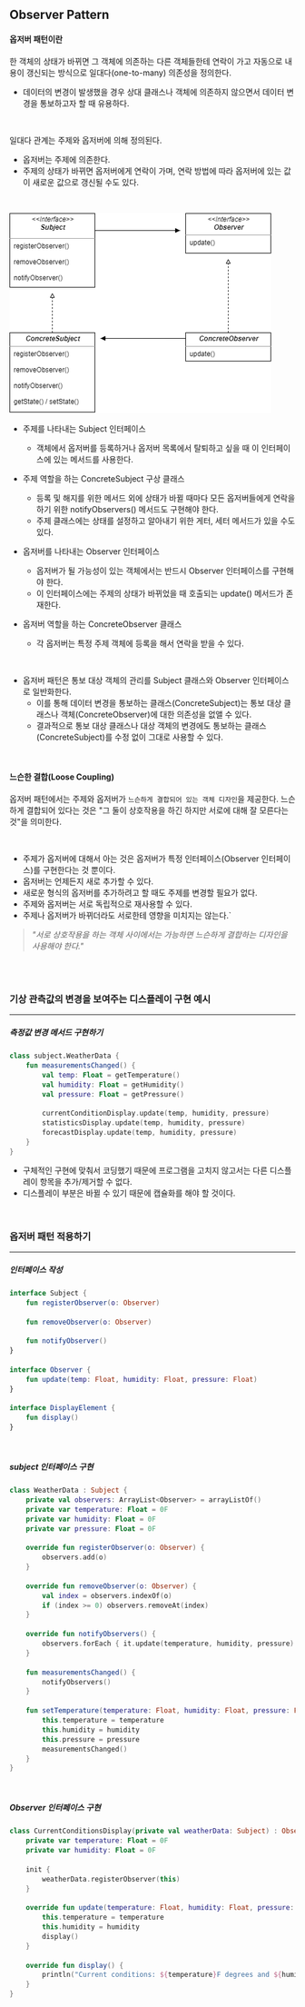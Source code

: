## Observer Pattern

#### 옵저버 패턴이란

한 객체의 상태가 바뀌면 그 객체에 의존하는 다른 객체들한테 연락이 가고 자동으로 내용이 갱신되는 방식으로 일대다(one-to-many) 의존성을 정의한다.

- 데이터의 변경이 발생했을 경우 상대 클래스나 객체에 의존하지 않으면서 데이터 변경을 통보하고자 할 때 유용하다.

<br />

일대다 관계는 주제와 옵저버에 의해 정의된다. 
- 옵저버는 주제에 의존한다. 
- 주제의 상태가 바뀌면 옵저버에게 연락이 가며, 연락 방법에 따라 옵저버에 있는 값이 새로운 값으로 갱신될 수도 있다.

<br />

![Observer](README.assets/Observer.png)

- 주제를 나타내는 Subject 인터페이스
  - 객체에서 옵저버를 등록하거나 옵저버 목록에서 탈퇴하고 싶을 때 이 인터페이스에 있는 메서드를 사용한다.
- 주제 역할을 하는 ConcreteSubject 구상 클래스
  - 등록 및 해지를 위한 메서드 외에 상태가 바뀔 때마다 모든 옵저버들에게 연락을 하기 위한 notifyObservers() 메서드도 구현해야 한다.
  - 주제 클래스에는 상태를 설정하고 알아내기 위한 게터, 세터 메서드가 있을 수도 있다.

- 옵저버를 나타내는 Observer 인터페이스
  - 옵저버가 될 가능성이 있는 객체에서는 반드시 Observer 인터페이스를 구현해야 한다.
  - 이 인터페이스에는 주제의 상태가 바뀌었을 때 호출되는 update() 메서드가 존재한다.
- 옵저버 역할을 하는 ConcreteObserver 클래스
  - 각 옵저버는 특정 주제 객체에 등록을 해서 연락을 받을 수 있다.

<br />

- 옵저버 패턴은 통보 대상 객체의 관리를 Subject 클래스와 Observer 인터페이스로 일반화한다.
  - 이를 통해 데이터 변경을 통보하는 클래스(ConcreteSubject)는 통보 대상 클래스나 객체(ConcreteObserver)에 대한 의존성을 없앨 수 있다.
  - 결과적으로 통보 대상 클래스나 대상 객체의 변경에도 통보하는 클래스(ConcreteSubject)를 수정 없이 그대로 사용할 수 있다.

<br />

#### 느슨한 결합(Loose Coupling)

옵저버 패턴에서는 주제와 옵저버가 `느슨하게 결합되어 있는 객체 디자인`을 제공한다. 느슨하게 결합되어 있다는 것은 "그 둘이 상호작용을 하긴 하지만 서로에 대해 잘 모른다는 것"을 의미한다.

<br />

- 주제가 옵저버에 대해서 아는 것은 옵저버가 특정 인터페이스(Observer 인터페이스)를 구현한다는 것 뿐이다.
- 옵저버는 언제든지 새로 추가할 수 있다.
- 새로운 형식의 옵저버를 추가하려고 할 때도 주제를 변경할 필요가 없다.
- 주제와 옵저버는 서로 독립적으로 재사용할 수 있다.
- 주제나 옵저버가 바뀌더라도 서로한테 영향을 미치지는 않는다.`

> *"서로 상호작용을 하는 객체 사이에서는 가능하면 느슨하게 결합하는 디자인을 사용해야 한다."*

<br />

<br />

### 기상 관측값의 변경을 보여주는 디스플레이 구현 예시

---
##### 측정값 변경 메서드 구현하기

```kotlin
class subject.WeatherData {
    fun measurementsChanged() {
        val temp: Float = getTemperature()
        val humidity: Float = getHumidity()
        val pressure: Float = getPressure()
        
        currentConditionDisplay.update(temp, humidity, pressure)
        statisticsDisplay.update(temp, humidity, pressure)
        forecastDisplay.update(temp, humidity, pressure)
    }
}
```

- 구체적인 구현에 맞춰서 코딩했기 때문에 프로그램을 고치지 않고서는 다른 디스플레이 항목을 추가/제거할 수 없다.
- 디스플레이 부분은 바뀔 수 있기 때문에 캡슐화를 해야 할 것이다.

<br />

### 옵저버 패턴 적용하기

---

##### 인터페이스 작성

```kotlin
interface Subject {
    fun registerObserver(o: Observer)

    fun removeObserver(o: Observer)

    fun notifyObserver()
}

interface Observer {
    fun update(temp: Float, humidity: Float, pressure: Float)
}

interface DisplayElement {
    fun display()
}
```

<br />

##### subject 인터페이스 구현

```kotlin
class WeatherData : Subject {
    private val observers: ArrayList<Observer> = arrayListOf()
    private var temperature: Float = 0F
    private var humidity: Float = 0F
    private var pressure: Float = 0F

    override fun registerObserver(o: Observer) {
        observers.add(o)
    }

    override fun removeObserver(o: Observer) {
        val index = observers.indexOf(o)
        if (index >= 0) observers.removeAt(index)
    }

    override fun notifyObservers() {
        observers.forEach { it.update(temperature, humidity, pressure) }
    }

    fun measurementsChanged() {
        notifyObservers()
    }

    fun setTemperature(temperature: Float, humidity: Float, pressure: Float) {
        this.temperature = temperature
        this.humidity = humidity
        this.pressure = pressure
        measurementsChanged()
    }
}
```

<br />

##### Observer 인터페이스 구현

```kotlin
class CurrentConditionsDisplay(private val weatherData: Subject) : Observer, DisplayElement {
    private var temperature: Float = 0F
    private var humidity: Float = 0F

    init {
        weatherData.registerObserver(this)
    }

    override fun update(temperature: Float, humidity: Float, pressure: Float) {
        this.temperature = temperature
        this.humidity = humidity
        display()
    }

    override fun display() {
        println("Current conditions: ${temperature}F degrees and ${humidity}% humidity")
    }
}
```

